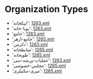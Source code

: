 # Organization Types
 * 'ایپکخانه'‎: [1263.xml](/Project-Cairo-Urban-News/CairoUrbanNews/blob/master/articles/ottoman/1263.xml)
 * 'بويا-خانه'‎: [1263.xml](/Project-Cairo-Urban-News/CairoUrbanNews/blob/master/articles/ottoman/1263.xml)
 * 'جامع'‎: [1263.xml](/Project-Cairo-Urban-News/CairoUrbanNews/blob/master/articles/ottoman/1263.xml)
 * 'جامع-ازهر'‎: [1265.xml](/Project-Cairo-Urban-News/CairoUrbanNews/blob/master/articles/ottoman/1265.xml)
 * 'دكرمن'‎: [1263.xml](/Project-Cairo-Urban-News/CairoUrbanNews/blob/master/articles/ottoman/1263.xml)
 * 'ضابطخانه'‎: [1265.xml](/Project-Cairo-Urban-News/CairoUrbanNews/blob/master/articles/ottoman/1265.xml)
 * 'طوپخانه'‎: [1265.xml](/Project-Cairo-Urban-News/CairoUrbanNews/blob/master/articles/ottoman/1265.xml)
 * 'عمليات-ورشه-سى'‎: [1263.xml](/Project-Cairo-Urban-News/CairoUrbanNews/blob/master/articles/ottoman/1263.xml)
 * 'مجلس-خصوصی'‎: [1265.xml](/Project-Cairo-Urban-News/CairoUrbanNews/blob/master/articles/ottoman/1265.xml)
 * 'ميری-مكتبلرى'‎: [1265.xml](/Project-Cairo-Urban-News/CairoUrbanNews/blob/master/articles/ottoman/1265.xml)
